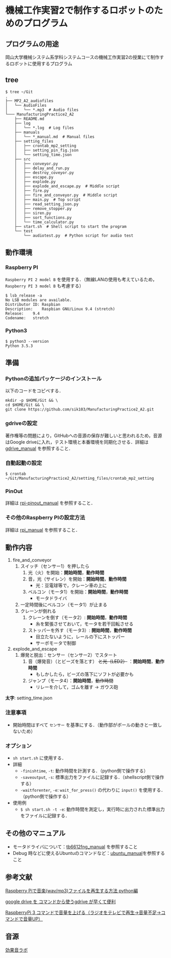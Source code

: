 # 機械工作実習2で制作するロボットのためのプログラム

## プログラムの用途
岡山大学機械システム系学科システムコースの機械工作実習2の授業にて制作するロボットに使用するプログラム

## tree
```shell-session:tree
$ tree ~/Git
.
├── MP2_A2_audiofiles
│   └── AudioFiles
│       └── *.mp3  # Audio files
└─── ManufacturingPractice2_A2
    ├── README.md
    ├── log
    │   └── *.log  # Log files
    ├── manuals
    │   └── *_manual.md  # Manual files
    ├── setting_files
    │   ├── crontab_mp2_setting
    │   ├── setting_pin_fig.json
    │   └── setting_time.json
    ├── src
    │   ├── conveyor.py
    │   ├── delay_and_run.py
    │   ├── destroy_coveyor.py
    │   ├── escape.py
    │   ├── explode.py
    │   ├── explode_and_escape.py  # Middle script
    │   ├── fire.py
    │   ├── fire_and_conveyor.py  # Middle script
    │   ├── main.py  # Top script
    │   ├── read_setting_json.py
    │   ├── remove_stopper.py
    │   ├── siren.py
    │   ├── sort_functions.py
    │   └── time_calculator.py
    ├── start.sh  # Shell script to start the program
    └── test
        └── audiotest.py  # Python script for audio test
```

## 動作環境
### Raspberry PI
`Raspberry PI 2 model B` を使用する．（無線LANの使用も考えているため，`Raspberry PI 3 model B` も考慮する）

```shell-session:raspbian_version
$ lsb_release -a
No LSB modules are available.
Distributor ID:	Raspbian
Description:	Raspbian GNU/Linux 9.4 (stretch)
Release:	9.4
Codename:	stretch
```
### Python3
```shell-session:pytnon3_version
$ python3 --version
Python 3.5.3
```
## 準備
### Pythonの追加パッケージのインストール
以下のコードをコピペする．

```bash:install_mp2_a2
mkdir -p $HOME/Git && \
cd $HOME/Git && \
git clone https://github.com/sik103/ManufacturingPractice2_A2.git
```

### gdriveの設定
著作権等の問題により，GitHubへの音源の保存が難しいと思われるため，音源はGoogle driveに入れ，テスト環境と本番環境を同期化させる．詳細は [gdrive_manual](manuals/gdrive_manual.md) を参照すること．

### 自動起動の設定
```
$ crontab ~/Git/ManufacturingPractice2_A2/setting_files/crontab_mp2_setting
```

### PinOut
詳細は [rpi-pinout_manual](manuals/rpi-pinout_manual.md) を参照すること．

### その他のRaspberry PIの設定方法
詳細は [rpi_manual](manuals/rpi_manual.md) を参照すること．

## 動作内容
1. fire_and_conveyor
    1. スイッチ（センサー1）を押したら
        1. 光（火）を開始：**開始時間**，**動作時間**
        1. 音，光（サイレン）を開始：**開始時間**，**動作時間**
            - 光：豆電球等で，クレーン車の上に
        1. ベルコン（モータ1）を開始：**開始時間**，**動作時間**
            - モータドライバ
    1. 一定時間後にベルコン（モータ1）が止まる
    1. クレーンが倒れる
        1. クレーンを倒す（モータ2）: **開始時間**，**動作時間**
            - 糸を緊張させておいて，モータを若干回転させる
        1. ストッパーを外す（モータ3）: **開始時間**，**動作時間**
            - 目立たないように，レールの下にストッパー
            - サーボモータで制御
1. explode_and_escape
    1. 爆発と脱出：センサー（センサー2）でスタート
        1. 音（爆発音）（とビーズを落とす） ~~と光（LED2）~~ ：**開始時間**，**動作時間**
            - もしかしたら，ビーズの落下にソフトが必要かも
        1. ジャンプ（モータ4）：**開始時間**，~~動作時間~~
            - リレーを介して，ゴムを離す -> ガウス砲

**太字**: setting_time.json

### 注意事項
- 開始時間はすべて `センサー` を基準にする．（動作部がボールの動きと一致しないため）

### オプション
- `sh start.sh` に使用する．
- 詳細
    - `-finishtime`, `-t`: 動作時間を計測する．（python側で操作する）
    - `-saveoutput`, `-s`: 標準出力をファイルに記録する．（shellscript側で操作する）
    - `-waitforenter`, `-e`: `wait_for_press()` の代わりに `input()` を使用する．（python側で操作する）
- 使用例
    - `$ sh start.sh -t -e`: 動作時間を測定し，実行時に出力された標準出力をファイルに記録する．

## その他のマニュアル
- モータドライバについて：[tb6612fng_manual](manuals/tb6612fng_manual.md) を参照すること
- Debug 時などに使えるUbuntuのコマンドなど：[ubuntu_manual](manuals/ubuntu_manual.md)を参照すること

## 参考文献
[Raspberry Piで音楽(wav/mp3)ファイルを再生する方法 python編](https://qiita.com/Nyanpy/items/cb4ea8dc4dc01fe56918)

[google drive を コマンドから使うgdrive が早くて便利](http://takuya-1st.hatenablog.jp/entry/2016/07/06/034412)

[RaspberryPi 3 コマンドで音量を上げる（ラジオをテレビで再生→音量不足→コマンドで音量UP）](http://min117.hatenablog.com/entry/2017/06/22/212425)

## 音源
[効果音ラボ](https://soundeffect-lab.info/)
